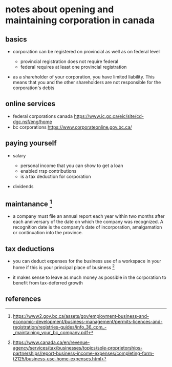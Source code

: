 # notes about opening and maintaining corporation in canada

## basics

- corporation can be registered on provincial as well as on federal level
  - provincial registration does not require federal
  - federal requires at least one provincial registration

- as a shareholder of your corporation, you have limited liability. This means that 
  you and the other shareholders are not responsible for the corporation's debts


## online services

- federal corporations canada https://www.ic.gc.ca/eic/site/cd-dgc.nsf/eng/home
- bc corporations https://www.corporateonline.gov.bc.ca/


## paying yourself

- salary
  - personal income that you can show to get a loan
  - enabled rrsp contributions
  - is a tax deduction for corporation 

- dividends


## maintanance [^1]

- a company must file an annual report each year within two months after each anniversary 
  of the date on which the company was recognized. A recognition date is the company’s date of 
  incorporation, amalgamation or continuation into the province.


## tax deductions

- you can deduct expenses for the business use of a workspace in your home if this 
  is your principal place of business [^2]

- it makes sense to leave as much money as possible in the corporation to benefit from tax-deferred growth


## references

[^1]: https://www2.gov.bc.ca/assets/gov/employment-business-and-economic-development/business-management/permits-licences-and-registration/registries-guides/info_36_com_-_maintaining_your_bc_company.pdf

[^2]: https://www.canada.ca/en/revenue-agency/services/tax/businesses/topics/sole-proprietorships-partnerships/report-business-income-expenses/completing-form-t2125/business-use-home-expenses.html
